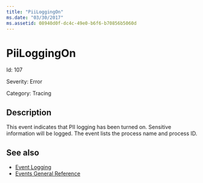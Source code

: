 ```yaml
---
title: "PiiLoggingOn"
ms.date: "03/30/2017"
ms.assetid: 08940d0f-dc4c-49e0-b6f6-b70856b5060d
---
```

# PiiLoggingOn
Id: 107  
  
 Severity: Error  
  
 Category: Tracing  
  
## Description  
 This event indicates that PII logging has been turned on. Sensitive information will be logged. The event lists the process name and process ID.  
  
## See also
- [Event Logging](../../../../../docs/framework/wcf/diagnostics/event-logging/index.md)
- [Events General Reference](../../../../../docs/framework/wcf/diagnostics/event-logging/events-general-reference.md)
